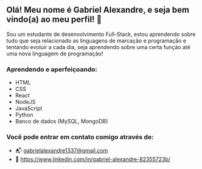 ## Olá! Meu nome é Gabriel Alexandre, e seja bem vindo(a) ao meu perfil! 👋
Sou um estudante de desenvolvimento Full-Stack, estou aprendendo sobre tudo que seja relacionado as linguagens de marcação e programação e tentando evoluir a cada dia, seja aprendendo sobre uma certa função até uma nova linguagem de programação!

### Aprendendo e aperfeiçoando:
- HTML
- CSS
- React
- NodeJS
- JavaScript
- Python
- Banco de dados (MySQL, MongoDB)

### Você pode entrar em contato comigo através de:
- 📬 gabrielalexandre1337@gmail.com
- 🏢 https://www.linkedin.com/in/gabriel-alexandre-82355723b/
